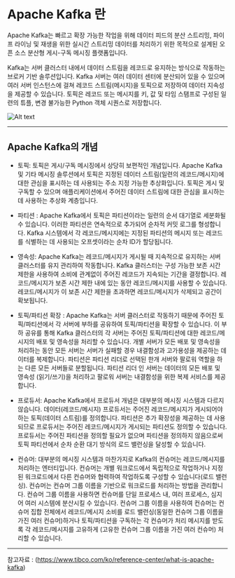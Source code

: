# Apache Kafka 란


Apache Kafka는 빠르고 확장 가능한 작업을 위해 데이터 피드의 분산 스트리밍, 파이프 라이닝 및 재생을 위한 실시간 스트리밍 데이터를 처리하기 위한 목적으로 설계된 오픈 소스 분산형 게시-구독 메시징 플랫폼입니다.

Kafka는 서버 클러스터 내에서 데이터 스트림을 레코드로 유지하는 방식으로 작동하는 브로커 기반 솔루션입니다. Kafka 서버는 여러 데이터 센터에 분산되어 있을 수 있으며 여러 서버 인스턴스에 걸쳐 레코드 스트림(메시지)을 토픽으로 저장하여 데이터 지속성을 제공할 수 있습니다. 토픽은 레코드 또는 메시지를 키, 값 및 타임 스탬프로 구성된 일련의 튜플, 변경 불가능한 Python 객체 시퀀스로 저장합니다.

![Alt text](https://www.tibco.com/sites/tibco/files/media_entity/2020-10/apache-kafka-diagram.svg)

---------------------------------------  

## Apache Kafka의 개념
* 토픽: 토픽은 게시/구독 메시징에서 상당히 보편적인 개념입니다. Apache Kafka 및 기타 메시징 솔루션에서 토픽은 지정된 데이터 스트림(일련의 레코드/메시지)에 대한 관심을 표시하는 데 사용되는 주소 지정 가능한 추상화입니다. 토픽은 게시 및 구독할 수 있으며 애플리케이션에서 주어진 데이터 스트림에 대한 관심을 표시하는 데 사용하는 추상화 계층입니다.

* 파티션 : Apache Kafka에서 토픽은 파티션이라는 일련의 순서 대기열로 세분화될 수 있습니다. 이러한 파티션은 연속적으로 추가되어 순차적 커밋 로그를 형성합니다. Kafka 시스템에서 각 레코드/메시지에는 지정된 파티션의 메시지 또는 레코드를 식별하는 데 사용되는 오프셋이라는 순차 ID가 할당됩니다.

* 영속성: Apache Kafka는 레코드/메시지가 게시될 때 지속적으로 유지하는 서버 클러스터를 유지 관리하여 작동합니다. Kafka 클러스터는 구성 가능한 보존 시간 제한을 사용하여 소비에 관계없이 주어진 레코드가 지속되는 기간을 결정합니다. 레코드/메시지가 보존 시간 제한 내에 있는 동안 레코드/메시지를 사용할 수 있습니다. 레코드/메시지가 이 보존 시간 제한을 초과하면 레코드/메시지가 삭제되고 공간이 확보됩니다.

* 토픽/파티션 확장 : Apache Kafka는 서버 클러스터로 작동하기 때문에 주어진 토픽/파티션에서 각 서버에 부하를 공유하여 토픽/파티션을 확장할 수 있습니다. 이 부하 공유를 통해 Kafka 클러스터의 각 서버는 주어진 토픽/파티션에 대한 레코드/메시지의 배포 및 영속성을 처리할 수 있습니다. 개별 서버가 모든 배포 및 영속성을 처리하는 동안 모든 서버는 서버가 실패할 경우 내결함성과 고가용성을 제공하는 데이터를 복제합니다. 파티션은 파티션 리더로 선택된 한개 서버와 팔로워 역할을 하는 다른 모든 서버들로 분할됩니다. 파티션 리더 인 서버는 데이터의 모든 배포 및 영속성 (읽기/쓰기)을 처리하고 팔로워 서버는 내결함성을 위한 복제 서비스를 제공합니다.

* 프로듀서: Apache Kafka에서 프로듀서 개념은 대부분의 메시징 시스템과 다르지 않습니다. 데이터(레코드/메시지) 프로듀서는 주어진 레코드/메시지가 게시되어야 하는 토픽(데이터 스트림)를 정의합니다. 파티션은 추가 확장성을 제공하는 데 사용되므로 프로듀서는 주어진 레코드/메시지가 게시되는 파티션도 정의할 수 있습니다. 프로듀서는 주어진 파티션을 정의할 필요가 없으며 파티션을 정의하지 않음으로써 토픽 파티션에서 순차 순환 대기 방식의 로드 밸런싱을 달성할 수 있습니다.

* 컨슈머: 대부분의 메시징 시스템과 마찬가지로 Kafka의 컨슈머는 레코드/메시지를 처리하는 엔터티입니다. 컨슈머는 개별 워크로드에서 독립적으로 작업하거나 지정된 워크로드에서 다른 컨슈머와 협력하여 작업하도록 구성할 수 있습니다(로드 밸런싱). 컨슈머는 컨슈머 그룹 이름을 기반으로 워크로드를 처리하는 방법을 관리합니다. 컨슈머 그룹 이름을 사용하면 컨슈머를 단일 프로세스 내, 여러 프로세스, 심지어 여러 시스템에 분산시킬 수 있습니다. 컨슈머 그룹 이름을 사용하여 컨슈머는 컨슈머 집합 전체에서 레코드/메시지 소비를 로드 밸런싱(동일한 컨슈머 그룹 이름을 가진 여러 컨슈머)하거나 토픽/파티션을 구독하는 각 컨슈머가 처리 메시지를 받도록 각 레코드/메시지를 고유하게 (고유한 컨슈머 그룹 이름을 가진 여러 컨슈머) 처리할 수 있습니다.

---------------------------------------  

참고자료 : (https://www.tibco.com/ko/reference-center/what-is-apache-kafka)

